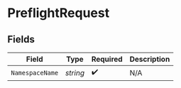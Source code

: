 # PreflightRequest


## Fields

| Field              | Type               | Required           | Description        |
| ------------------ | ------------------ | ------------------ | ------------------ |
| `NamespaceName`    | *string*           | :heavy_check_mark: | N/A                |